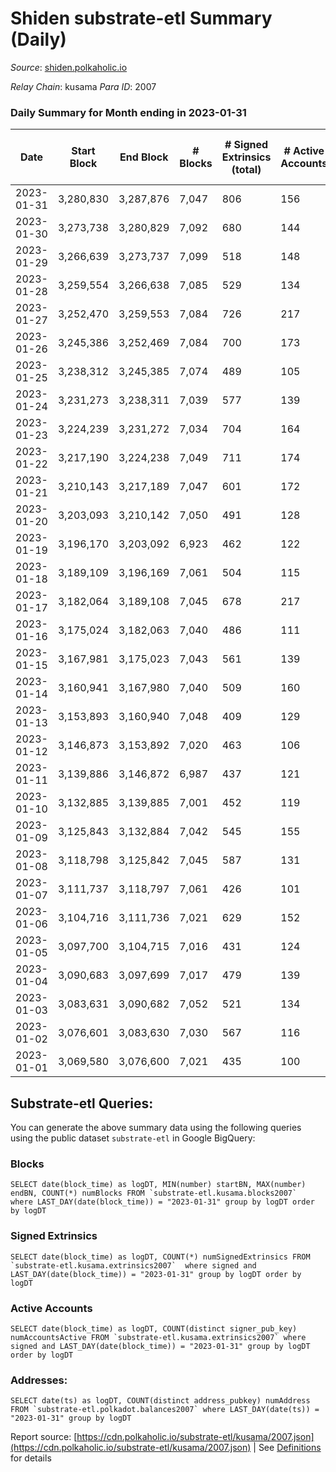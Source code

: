 # Shiden substrate-etl Summary (Daily)

_Source_: [shiden.polkaholic.io](https://shiden.polkaholic.io)

*Relay Chain*: kusama
*Para ID*: 2007



### Daily Summary for Month ending in 2023-01-31


| Date | Start Block | End Block | # Blocks | # Signed Extrinsics (total) | # Active Accounts | # Passive | # New | # Addresses with Balances | # Events | # Transfers | # XCM Transfers In | # XCM Transfers Out |
| ---- | ----------- | --------- | -------- | --------------------------- | ----------------- | --------- | ----- | ------------------------- | -------- | ----------- | ------------------ | ------------------- |
| 2023-01-31 | 3,280,830 | 3,287,876 | 7,047  | 806 | 156 | 129 | 32 | 637,257 | 87,164 | 7,696 ($107,583.67) |   |   |
| 2023-01-30 | 3,273,738 | 3,280,829 | 7,092  | 680 | 144 | 93 | 66 | 637,225 | 84,504 | 7,728 ($189,613.68) |   | 2 ($298.27) |
| 2023-01-29 | 3,266,639 | 3,273,737 | 7,099  | 518 | 148 | 45 | 36 | 637,160 | 77,931 | 7,370 ($197,802.49) | 1 ($27.17) | 1 ($27.17) |
| 2023-01-28 | 3,259,554 | 3,266,638 | 7,085  | 529 | 134 | 38 | 36 | 637,124 | 87,572 | 7,250 ($121,795.35) |   |   |
| 2023-01-27 | 3,252,470 | 3,259,553 | 7,084  | 726 | 217 | 89 | 65 | 637,088 | 115,960 | 7,804 ($326,193.19) | 4 ($742.48) |   |
| 2023-01-26 | 3,245,386 | 3,252,469 | 7,084  | 700 | 173 | 82 | 44 | 637,026 | 96,408 | 7,632 ($888,268.82) |   |   |
| 2023-01-25 | 3,238,312 | 3,245,385 | 7,074  | 489 | 105 | 83 | 31 | 636,983 | 79,353 | 7,373 ($295,319.15) |   |   |
| 2023-01-24 | 3,231,273 | 3,238,311 | 7,039  | 577 | 139 | 83 | 35 | 636,953 | 78,948 | 7,578 ($317,469.89) |   |   |
| 2023-01-23 | 3,224,239 | 3,231,272 | 7,034  | 704 | 164 | 74 | 42 | 636,920 | 107,474 | 7,390 ($504,974.73) | 2 ($624.96) | 2 ($300.39) |
| 2023-01-22 | 3,217,190 | 3,224,238 | 7,049  | 711 | 174 | 79 | 37 | 636,879 | 109,114 | 8,033 ($229,805.37) | 3 ($570.74) |   |
| 2023-01-21 | 3,210,143 | 3,217,189 | 7,047  | 601 | 172 | 74 | 50 | 636,843 | 86,705 | 7,513 ($225,996.51) | 2 ($204.88) |   |
| 2023-01-20 | 3,203,093 | 3,210,142 | 7,050  | 491 | 128 | 45 | 45 | 636,793 | 76,944 | 7,293 ($141,729.59) |   |   |
| 2023-01-19 | 3,196,170 | 3,203,092 | 6,923  | 462 | 122 | 67 | 42 | 636,749 | 75,473 | 7,093 ($49,702.70) |   | 2 ($250.73) |
| 2023-01-18 | 3,189,109 | 3,196,169 | 7,061  | 504 | 115 | 42 | 35 | 636,709 | 82,427 | 7,230 ($23,368.02) |   |   |
| 2023-01-17 | 3,182,064 | 3,189,108 | 7,045  | 678 | 217 | 84 | 110 | 636,674 | 83,336 | 7,419 ($145,113.13) | 2 ($73.48) | 1 ($18.47) |
| 2023-01-16 | 3,175,024 | 3,182,063 | 7,040  | 486 | 111 | 51 | 18 | 636,565 | 73,680 | 7,265 ($76,846.05) | 6 ($157.77) | 5 ($9.59) |
| 2023-01-15 | 3,167,981 | 3,175,023 | 7,043  | 561 | 139 | 70 | 28 | 636,547 | 98,445 | 7,294 ($51,540.19) |   |   |
| 2023-01-14 | 3,160,941 | 3,167,980 | 7,040  | 509 | 160 | 60 | 29 | 636,519 | 86,807 | 7,464 ($168,447.19) | 1 ($153.22) |   |
| 2023-01-13 | 3,153,893 | 3,160,940 | 7,048  | 409 | 129 | 47 | 28 | 636,490 | 73,744 | 7,224 ($544,377.56) | 6 ($104.99) | 3 ($3.55) |
| 2023-01-12 | 3,146,873 | 3,153,892 | 7,020  | 463 | 106 | 60 | 24 | 636,463 | 83,038 | 7,201 ($110,002.89) |   |   |
| 2023-01-11 | 3,139,886 | 3,146,872 | 6,987  | 437 | 121 | 67 | 33 | 636,440 | 67,201 | 7,172 ($23,046.60) | 2 ($1,709.87) |   |
| 2023-01-10 | 3,132,885 | 3,139,885 | 7,001  | 452 | 119 | 64 | 28 | 636,407 | 77,471 | 7,177 ($42,553.32) | 1 ($3.41) | 3 ($1,875.52) |
| 2023-01-09 | 3,125,843 | 3,132,884 | 7,042  | 545 | 155 | 91 | 46 | 636,379 | 86,885 | 7,440 ($161,197.56) | 3 ($365.20) | 1 ($0.10) |
| 2023-01-08 | 3,118,798 | 3,125,842 | 7,045  | 587 | 131 | 57 | 44 | 636,337 | 100,218 | 7,319 ($51,672.88) | 3 ($1,222.76) | 2 ($1,383.39) |
| 2023-01-07 | 3,111,737 | 3,118,797 | 7,061  | 426 | 101 | 69 | 37 | 636,294 | 76,257 | 7,311 ($80,008.24) |   |   |
| 2023-01-06 | 3,104,716 | 3,111,736 | 7,021  | 629 | 152 | 91 | 79 | 636,257 | 90,392 | 7,561 ($108,842.15) |   |   |
| 2023-01-05 | 3,097,700 | 3,104,715 | 7,016  | 431 | 124 | 50 | 25 | 636,180 | 63,046 | 7,193 ($53,927.47) | 1 ($208.10) | 4 ($12.82) |
| 2023-01-04 | 3,090,683 | 3,097,699 | 7,017  | 479 | 139 | 72 | 21 | 636,156 | 60,510 | 7,275 ($201,579.23) | 1 ($83.68) | 2 ($167.45) |
| 2023-01-03 | 3,083,631 | 3,090,682 | 7,052  | 521 | 134 | 62 | 31 | 636,137 | 66,921 | 7,280 ($165,038.28) | 1 ($1,017.20) | 2 ($1,022.77) |
| 2023-01-02 | 3,076,601 | 3,083,630 | 7,030  | 567 | 116 | 148 | 31 | 636,109 | 65,856 | 7,505 ($264,592.09) |   |   |
| 2023-01-01 | 3,069,580 | 3,076,600 | 7,021  | 435 | 100 | 68 | 13 | 636,078 | 62,330 | 7,297 ($93,592.52) |   |   |

## Substrate-etl Queries:
You can generate the above summary data using the following queries using the public dataset `substrate-etl` in Google BigQuery:


### Blocks
```
SELECT date(block_time) as logDT, MIN(number) startBN, MAX(number) endBN, COUNT(*) numBlocks FROM `substrate-etl.kusama.blocks2007`  where LAST_DAY(date(block_time)) = "2023-01-31" group by logDT order by logDT
```


### Signed Extrinsics
```
SELECT date(block_time) as logDT, COUNT(*) numSignedExtrinsics FROM `substrate-etl.kusama.extrinsics2007`  where signed and LAST_DAY(date(block_time)) = "2023-01-31" group by logDT order by logDT
```


### Active Accounts
```
SELECT date(block_time) as logDT, COUNT(distinct signer_pub_key) numAccountsActive FROM `substrate-etl.kusama.extrinsics2007` where signed and LAST_DAY(date(block_time)) = "2023-01-31" group by logDT order by logDT
```


### Addresses:
```
SELECT date(ts) as logDT, COUNT(distinct address_pubkey) numAddress FROM `substrate-etl.polkadot.balances2007` where LAST_DAY(date(ts)) = "2023-01-31" group by logDT
```



Report source: [https://cdn.polkaholic.io/substrate-etl/kusama/2007.json](https://cdn.polkaholic.io/substrate-etl/kusama/2007.json) | See [Definitions](/DEFINITIONS.md) for details
